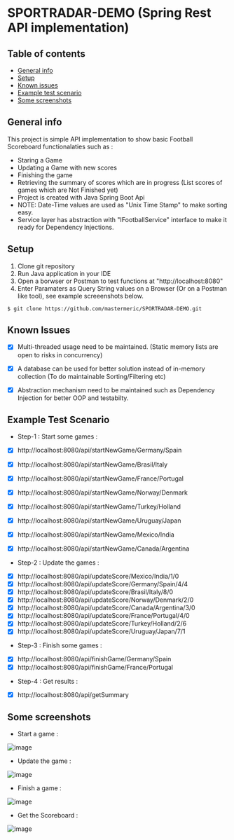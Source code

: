 # SPORTRADAR-DEMO (Spring Rest API implementation)

## Table of contents
* [General info](#general-info)
* [Setup](#setup)
* [Known issues](#known-issues)
* [Example test scenario](#example-test-scenario)
* [Some screenshots](#some-screenshots)



## General info
This project is simple API implementation to show basic Football Scoreboard functionalaties such as :
* Staring a Game
* Updating a Game with new scores
* Finishing the game
* Retrieving the summary of scores which are in progress (List scores of games which are Not Finished yet)
* Project is created with Java Spring Boot Api
* NOTE: Date-Time values are used as "Unix Time Stamp" to make sorting easy.
* Service layer has abstraction with "IFootballService" interface to make it ready for Dependency Injections.
	
## Setup
1. Clone git repository 
2. Run Java application in your IDE
3. Open a borwser or Postman to test functions at "http://localhost:8080"
4. Enter Paramaters as Query String values on a Browser (Or on a Postman like tool), see example screeenshots below.

```
$ git clone https://github.com/mastermeric/SPORTRADAR-DEMO.git
```


## Known Issues
- [x] Multi-threaded usage need to be maintained. (Static memory lists are open to risks in concurrency)
- [x] A database can be used for better solution instead of in-memory collection (To do maintainable Sorting/Filtering etc)
- [x] Abstraction mechanism need to be maintained such as Dependency Injection for better OOP and testabilty.


## Example Test Scenario 
* Step-1 : Start some games :
- [x] http://localhost:8080/api/startNewGame/Germany/Spain
- [x] http://localhost:8080/api/startNewGame/Brasil/Italy
- [x] http://localhost:8080/api/startNewGame/France/Portugal
- [x] http://localhost:8080/api/startNewGame/Norway/Denmark
- [x] http://localhost:8080/api/startNewGame/Turkey/Holland
- [x] http://localhost:8080/api/startNewGame/Uruguay/Japan
- [x] http://localhost:8080/api/startNewGame/Mexico/India
- [x] http://localhost:8080/api/startNewGame/Canada/Argentina


* Step-2 : Update the games :
- [x] http://localhost:8080/api/updateScore/Mexico/India/1/0
- [x] http://localhost:8080/api/updateScore/Germany/Spain/4/4
- [x] http://localhost:8080/api/updateScore/Brasil/Italy/8/0
- [x] http://localhost:8080/api/updateScore/Norway/Denmark/2/0
- [x] http://localhost:8080/api/updateScore/Canada/Argentina/3/0
- [x] http://localhost:8080/api/updateScore/France/Portugal/4/0
- [x] http://localhost:8080/api/updateScore/Turkey/Holland/2/6
- [x] http://localhost:8080/api/updateScore/Uruguay/Japan/7/1

* Step-3 : Finish some games :
- [x] http://localhost:8080/api/finishGame/Germany/Spain
- [x] http://localhost:8080/api/finishGame/France/Portugal

* Step-4 : Get results :
- [x] http://localhost:8080/api/getSummary


## Some screenshots
* Start a game :

![image](https://user-images.githubusercontent.com/49819371/236904736-1540f3c6-c6a1-4c7f-8914-7f6946c770b9.png)


* Update the game :

![image](https://user-images.githubusercontent.com/49819371/236905049-b3a81d1f-f55e-49b7-b79b-616107b7f4de.png)


* Finish a game :

![image](https://user-images.githubusercontent.com/49819371/236905576-a896edce-3630-4b7b-b589-fdebc63396d3.png)



* Get the Scoreboard :

![image](https://user-images.githubusercontent.com/49819371/236904438-953f93c6-d585-4e15-926c-b3b7bfa7a6e6.png)



